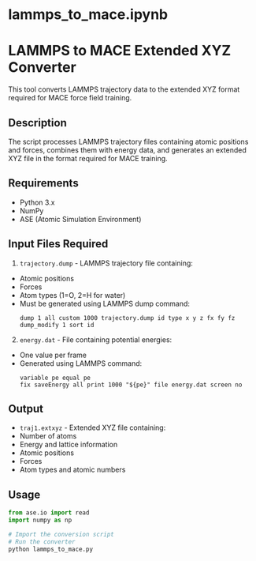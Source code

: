# lammps_to_mace.ipynb

# LAMMPS to MACE Extended XYZ Converter

This tool converts LAMMPS trajectory data to the extended XYZ format required for MACE force field training.

## Description
The script processes LAMMPS trajectory files containing atomic positions and forces, combines them with energy data, and generates an extended XYZ file in the format required for MACE training.

## Requirements
- Python 3.x
- NumPy
- ASE (Atomic Simulation Environment)

## Input Files Required
1. `trajectory.dump` - LAMMPS trajectory file containing:
  - Atomic positions
  - Forces
  - Atom types (1=O, 2=H for water)
  - Must be generated using LAMMPS dump command:
    ```
    dump 1 all custom 1000 trajectory.dump id type x y z fx fy fz
    dump_modify 1 sort id
    ```

2. `energy.dat` - File containing potential energies:
  - One value per frame
  - Generated using LAMMPS command:
    ```
    variable pe equal pe
    fix saveEnergy all print 1000 "${pe}" file energy.dat screen no
    ```

## Output
- `traj1.extxyz` - Extended XYZ file containing:
 - Number of atoms
 - Energy and lattice information
 - Atomic positions
 - Forces
 - Atom types and atomic numbers

## Usage
```python
from ase.io import read
import numpy as np

# Import the conversion script
# Run the converter
python lammps_to_mace.py
